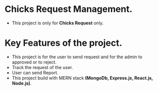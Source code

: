 # Chicks Request Management.
* This project is only for __Chicks Request__ only.
# Key Features of the project.
* This project is for the user to send request and for the admin to approved or to reject.
* Track the request of the user.
* User can send Report.
* This project build with MERN stack **(MongoDb, Express.js, React.js, Node.js)**.
#

